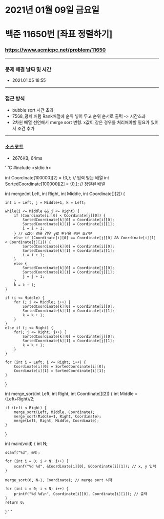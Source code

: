 
# 2021년 01월 09일 금요일
# 백준 11650번 [좌표 정렬하기]
### https://www.acmicpc.net/problem/11650

---

### 문제 해결 날짜 및 시간
- 2021.01.05 18:55

---

### 접근 방식
- bubble sort 시간 초과
- 7568_덩치.처럼 Rank배열에 순위 넣어 두고 순위 순서로 출력 -> 시간초과
- 2차원 배열 선언해서 merge sort 변형. x값이 같은 경우를 처리해야할 필요가 있어서 조건 추가

---

### 소스코드
- 2676KB, 64ms

'''C
#include <stdio.h>

int Coordinate[100000][2] = {0,}; // 입력 받는 배열
int SortedCoordinate[100000][2] = {0,}; // 정렬된 배열

int merge(int Left, int Right, int Middle, int Coordinate[][2]) {
	
	int i = Left, j = Middle+1, k = Left;
	
	while(i <= Middle && j <= Right) {
		if (Coordinate[i][0] < Coordinate[j][0]) {
			SortedCoordinate[k][0] = Coordinate[i][0];
			SortedCoordinate[k][1] = Coordinate[i][1];
			i = i + 1;
		} // x값이 같을 경우 y로 판단을 위한 조건문
		else if (Coordinate[i][0] == Coordinate[j][0] && Coordinate[i][1] < Coordinate[j][1]) {
			SortedCoordinate[k][0] = Coordinate[i][0];
			SortedCoordinate[k][1] = Coordinate[i][1];
			i = i + 1;
		}
		else {
			SortedCoordinate[k][0] = Coordinate[j][0];
			SortedCoordinate[k][1] = Coordinate[j][1];
			j = j + 1;
		}
		k = k + 1;
	}
	
	if (i <= Middle) {
		for (; i <= Middle; i++) {
			SortedCoordinate[k][0] = Coordinate[i][0];
			SortedCoordinate[k][1] = Coordinate[i][1];
			k = k + 1;
		}
	}
	else if (j <= Right) {
		for(; j <= Right; j++) {
			SortedCoordinate[k][0] = Coordinate[j][0];
			SortedCoordinate[k][1] = Coordinate[j][1];
			k = k + 1;
		}
	}

	for (int i = Left; i <= Right; i++) {
		Coordinate[i][0] = SortedCoordinate[i][0];
		Coordinate[i][1] = SortedCoordinate[i][1];
	}
	
}

int merge_sort(int Left, int Right, int Coordinate[][2]) {
	int Middle = (Left+Right)/2;
	
	if (Left < Right) {
		merge_sort(Left, Middle, Coordinate);
		merge_sort(Middle+1, Right, Coordinate);
		merge(Left, Right, Middle, Coordinate);
	}
}

int main(void) {
	int N;
	
	scanf("%d", &N);
	
	for (int i = 0; i < N; i++) {
		scanf("%d %d", &Coordinate[i][0], &Coordinate[i][1]); // x, y 입력 
	}
	
	merge_sort(0, N-1, Coordinate); // merge sort 시작 
	
	for (int i = 0; i < N; i++) {
		printf("%d %d\n", Coordinate[i][0], Coordinate[i][1]); // 출력
	}
	return 0;
}
'''
